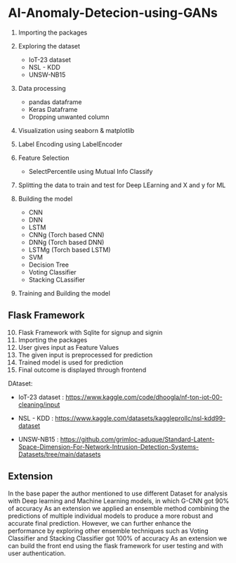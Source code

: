 # AI-Anomaly-Detecion-using-GANs


1. Importing the packages
2. Exploring the dataset 
	- IoT-23 dataset
	- NSL - KDD
	- UNSW-NB15
3. Data processing
	- pandas dataframe
	- Keras Dataframe
	- Dropping unwanted column

4. Visualization using seaborn & matplotlib
5. Label Encoding using LabelEncoder
6. Feature Selection 
	- SelectPercentile using Mutual Info Classify
7. Splitting the data to train and test for Deep LEarning and X and y for ML
8. Building the model

	- CNN
	- DNN
	- LSTM
	- CNNg (Torch based CNN)
	- DNNg (Torch based DNN)
	- LSTMg (Torch based LSTM)
	- SVM
	- Decision Tree
	- Voting Classifier 
	- Stacking CLassifier

9. Training and Building the model



Flask Framework
----------------

 
10. Flask Framework with Sqlite for signup and signin
11. Importing the packages
12. User gives input as Feature Values 
13. The given input is preprocessed for prediction
14. Trained model is used for prediction
15. Final outcome is displayed through frontend

DAtaset:
- IoT-23 dataset : https://www.kaggle.com/code/dhoogla/nf-ton-iot-00-cleaning/input

- NSL - KDD : 
https://www.kaggle.com/datasets/kaggleprollc/nsl-kdd99-dataset

- UNSW-NB15 : 
https://github.com/grimloc-aduque/Standard-Latent-Space-Dimension-For-Network-Intrusion-Detection-Systems-Datasets/tree/main/datasets

Extension
----------

In the base paper the author mentioned to use different  Dataset for analysis with Deep learning and Machine Learning  models, in which G-CNN got 90% of accuracy
As an extension we applied an ensemble method  combining the predictions of multiple individual models to produce a more robust and accurate final prediction.
However, we can further enhance the performance by exploring other ensemble techniques such as Voting Classifier and Stacking Classifier got 100% of accuracy 
As an extension we can build the front end using the flask framework for user testing and with user authentication.
